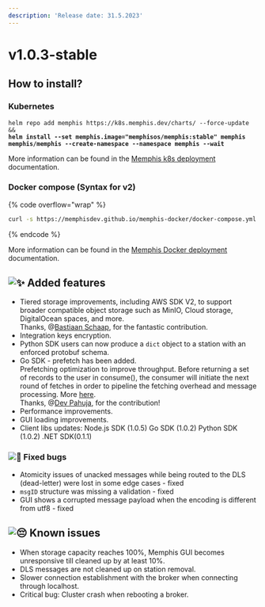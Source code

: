 ```yaml
---
description: 'Release date: 31.5.2023'
---
```


# v1.0.3-stable

## How to install?

### **Kubernetes**

<pre class="language-bash" data-line-numbers><code class="lang-bash">helm repo add memphis https://k8s.memphis.dev/charts/ --force-update &#x26;&#x26; 
<strong>helm install --set memphis.image="memphisos/memphis:stable" memphis memphis/memphis --create-namespace --namespace memphis --wait
</strong></code></pre>

More information can be found in the [Memphis k8s deployment](../../deployment/kubernetes/) documentation.

### **Docker compose (Syntax for v2)**

{% code overflow="wrap" %}
```bash
curl -s https://memphisdev.github.io/memphis-docker/docker-compose.yml -o docker-compose.yml && docker compose -f docker-compose.yml -p memphis up
```
{% endcode %}

More information can be found in the [Memphis Docker deployment](../../deployment/docker-compose.md) documentation.

## ![:sparkles:](https://a.slack-edge.com/production-standard-emoji-assets/14.0/apple-medium/2728.png) Added features

* Tiered storage improvements, including AWS SDK V2, to support broader compatible object storage such as MinIO, Cloud storage, DigitalOcean spaces, and more. \
  Thanks, @[Bastiaan Schaap](https://github.com/bjwschaap), for the fantastic contribution.
* Integration keys encryption.
* Python SDK users can now produce a `dict` object to a station with an enforced protobuf schema.
* Go SDK - prefetch has been added.\
  Prefetching optimization to improve throughput. Before returning a set of records to the user in consume(), the consumer will initiate the next round of fetches in order to pipeline the fetching overhead and message processing. More [here](../../memphis/concepts/consumer.md#prefetching).\
  Thanks, @[Dev Pahuja](https://github.com/devpahuja), for the contribution!
* Performance improvements.
* GUI loading improvements.
* Client libs updates: Node.js SDK (1.0.5) Go SDK (1.0.2) Python SDK (1.0.2) .NET SDK(0.1.1)

### ![:bug:](https://a.slack-edge.com/production-standard-emoji-assets/14.0/apple-medium/1f41b.png) Fixed bugs

* Atomicity issues of unacked messages while being routed to the DLS (dead-letter) were lost in some edge cases - fixed
* `msgID` structure was missing a validation - fixed
* GUI shows a corrupted message payload when the encoding is different from utf8 - fixed

## ![:pensive:](https://a.slack-edge.com/production-standard-emoji-assets/14.0/apple-medium/1f614.png) Known issues

* When storage capacity reaches 100%, Memphis GUI becomes unresponsive till cleaned up by at least 10%.
* DLS messages are not cleaned up on station removal.
* Slower connection establishment with the broker when connecting through localhost.
* Critical bug: Cluster crash when rebooting a broker.
